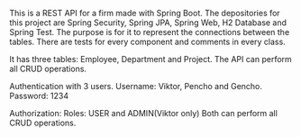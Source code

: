 

This is a REST API for a firm made with Spring Boot. The depositories for this project are Spring Security, Spring JPA, Spring Web, H2 Database and Spring Test. The purpose is for it to represent the connections between the tables. There are tests for every component and comments in every class.

It has three tables: Employee, Department and Project. The API can perform all CRUD operations.

Authentication with 3 users. Username: Viktor, Pencho and Gencho. Password: 1234

Authorization: Roles: USER and ADMIN(Viktor only) Both can perform all CRUD operations.
